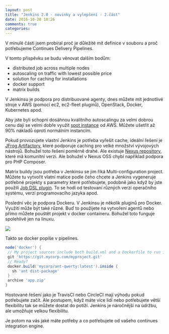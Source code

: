 ```yaml
---
layout: post
title: "Jenkins 2.0 - novinky a vylepšení - 2.část"
date: 2016-10-28 10:26
comments: true
categories:
---
```


V minulé části jsem probíral proč je důležité mít definice v souboru a proč potřebujeme Continues Delivery Pipelines.

V tomto příspěvku se budu věnovat dalším bodům:

- distributed job across multiple nodes
- autoscaling on traffic with lowest possible price
- solution for caching for installations
- docker support
- matrix builds

V Jenkinsu je podpora pro distribuované agenty, dnes můžete mít jednotlivé stroje v AWS (pomocí ec2, ec2-fleet pluginů), OpenStack, Docker, Kubernetes apod.

Aby jste byli schopni dosáhnou kvalitního autoscalingu za velmi dobrou cenu dají se velmi dobře využít [spot instance](https://aws.amazon.com/ec2/spot/) od AWS. Můžete ušetřit až 90% nákladů oproti normálním instancím.

Pokud provozujete vlastní Jenkins je potřeba vyřešit cache, ideální řešení je [JFrog Artifactory](https://www.jfrog.com/artifactory/), které podporuje caching pro velké množství vývojových nástrojů. Bohužel toto řešení poměrně drahé. Ale existuje [Nexus repository](http://www.sonatype.org/nexus/), které má komunitní verzi. Ale bohužel v Nexus OSS chybí například podpora pro PHP Composer.

Matrix buildy jsou potřeba v Jenkinsu se jim říká Multi-configuration project. Můžete tu vytvořit vlatní matice podle čeho chcete a Jenkins vygeneruje potřebné projekty s parametry které potřebujete, podobně jako když by jste použili [Job DSL plugin](https://wiki.jenkins-ci.org/display/JENKINS/Job+DSL+Plugin). To se hodí od testovaní různých verzí operačního systému, verzí programovacího jazyka apod.

Poslední věc je podpora Dockeru. V Jenkinsu je několik pluginů pro Docker. Využití může být také různé. Buď to použijete na vytvoření agentů nebo přímo můžete pouštět projekt v docker containeru. Bohužel toto funguje spolehlivě jen na linuxu.

![](/images/jenkins//docker-build-env.png)

Takto se docker popíše v pipelines.

```groovy
node('docker') {
 // My project sources include both build.xml and a Dockerfile to run it in.
 git 'https://git.mycorp.com/myproject.git'
 // Ready?
 docker.build('mycorp/ant-qwerty:latest').inside {
   sh 'ant dist-package'
 }
 archive 'app.zip'
}
```

Hostované řešení jako je TravisCI nebo CircleCI mají výhodu pokud potřebujete začít. Ale postupem, když máte více lidí nebo potřebujete větší flexibilitu tak se můžete dostat do potíží. Jenkins je náročnější na údržbu, ale umožňuje velkou flexibilitu.

Je potom na vás jaké máte potřeby a co potřebujete od vašeho continues integration engine.

